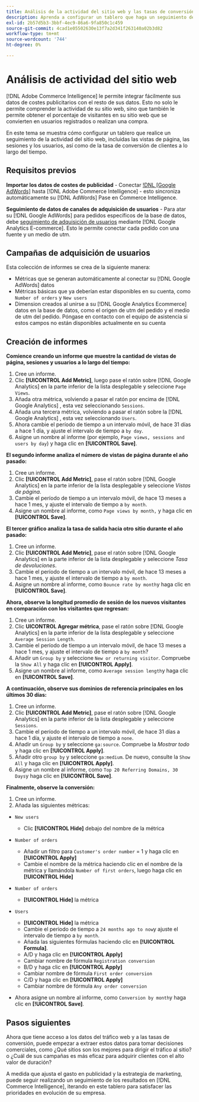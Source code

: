 ```yaml
---
title: Análisis de la actividad del sitio web y las tasas de conversión de clientes
description: Aprenda a configurar un tablero que haga un seguimiento de la actividad del sitio web, incluidas las vistas de página, las sesiones y los usuarios, y de la tasa de conversión de clientes a lo largo del tiempo.
exl-id: 2b57d5b3-3bbf-4ec9-86a6-9fa850c1c459
source-git-commit: 4cad1e05502630e13f7a2d341f263140a02b3d82
workflow-type: tm+mt
source-wordcount: '744'
ht-degree: 0%

---
```


# Análisis de actividad del sitio web

[!DNL Adobe Commerce Intelligence] le permite integrar fácilmente sus datos de costes publicitarios con el resto de sus datos. Esto no solo le permite comprender la actividad de su sitio web, sino que también le permite obtener el porcentaje de visitantes en su sitio web que se convierten en usuarios registrados o realizan una compra.

En este tema se muestra cómo configurar un tablero que realice un seguimiento de la actividad del sitio web, incluidas las vistas de página, las sesiones y los usuarios, así como de la tasa de conversión de clientes a lo largo del tiempo.

## Requisitos previos

**Importar los datos de costes de publicidad** - Conectar [!DNL [Google AdWords]](../importing-data/integrations/google-adwords.md) hasta [!DNL Adobe Commerce Intelligence] - esto sincroniza automáticamente su [!DNL AdWords] Pase en Commerce Intelligence.

**Seguimiento de datos de canales de adquisición de usuarios** - Para atar su [!DNL Google AdWords] para pedidos específicos de la base de datos, debe [seguimiento de adquisición de usuarios](../analysis/google-track-user-acq.md) mediante [!DNL Google Analytics E-commerce]. Esto le permite conectar cada pedido con una fuente y un medio de utm.

## Campañas de adquisición de usuarios

Esta colección de informes se crea de la siguiente manera:

* Métricas que se generan automáticamente al conectar su [!DNL Google AdWords] datos
* Métricas básicas que ya deberían estar disponibles en su cuenta, como `Number of orders` y `New users`
* Dimension creados al unirse a su [!DNL Google Analytics Ecommerce] datos en la base de datos, como el origen de utm del pedido y el medio de utm del pedido. Póngase en contacto con el equipo de asistencia si estos campos no están disponibles actualmente en su cuenta

## Creación de informes

**Comience creando un informe que muestre la cantidad de vistas de página, sesiones y usuarios a lo largo del tiempo:**

1. Cree un informe.
1. Clic **[!UICONTROL Add Metric]**, luego pase el ratón sobre [!DNL Google Analytics] en la parte inferior de la lista desplegable y seleccione `Page Views`.
1. Añada otra métrica, volviendo a pasar el ratón por encima de [!DNL Google Analytics] , esta vez seleccionando `Sessions`.
1. Añada una tercera métrica, volviendo a pasar el ratón sobre la [!DNL Google Analytics] , esta vez seleccionando `Users`.
1. Ahora cambie el período de tiempo a un intervalo móvil, de hace 31 días a hace 1 día, y ajuste el intervalo de tiempo a `by day`.
1. Asigne un nombre al informe (por ejemplo, `Page views, sessions and users by day`) y haga clic en **[!UICONTROL Save]**.

**El segundo informe analiza el número de vistas de página durante el año pasado:**

1. Cree un informe.
1. Clic **[!UICONTROL Add Metric]**, pase el ratón sobre [!DNL Google Analytics] en la parte inferior de la lista desplegable y seleccione _Vistas de página_.
1. Cambie el período de tiempo a un intervalo móvil, de hace 13 meses a hace 1 mes, y ajuste el intervalo de tiempo a `by month`.
1. Asigne un nombre al informe, como `Page views by month,` y haga clic en **[!UICONTROL Save]**.

**El tercer gráfico analiza la tasa de salida hacia otro sitio durante el año pasado:**

1. Cree un informe.
1. Clic **[!UICONTROL Add Metric]**, pase el ratón sobre [!DNL Google Analytics] en la parte inferior de la lista desplegable y seleccione _Tasa de devoluciones_.
1. Cambie el período de tiempo a un intervalo móvil, de hace 13 meses a hace 1 mes, y ajuste el intervalo de tiempo a `by month`.
1. Asigne un nombre al informe, como `Bounce rate by month`y haga clic en **[!UICONTROL Save]**.

**Ahora, observe la longitud promedio de sesión de los nuevos visitantes en comparación con los visitantes que regresan:**

1. Cree un informe.
1. Clic **UICONTROL Agregar métrica**, pase el ratón sobre [!DNL Google Analytics] en la parte inferior de la lista desplegable y seleccione `Average Session Length`.
1. Cambie el período de tiempo a un intervalo móvil, de hace 13 meses a hace 1 mes, y ajuste el intervalo de tiempo a `by month`?
1. Añadir un `Group by` y seleccione `New or returning visitor`.  Compruebe la `Show All` y haga clic en **[!UICONTROL Apply]**.
1. Asigne un nombre al informe, como `Average session length`y haga clic en **[!UICONTROL Save]**.

**A continuación, observe sus dominios de referencia principales en los últimos 30 días:**

1. Cree un informe.
1. Clic **[!UICONTROL Add Metric]**, pase el ratón sobre [!DNL Google Analytics] en la parte inferior de la lista desplegable y seleccione `Sessions`.
1. Cambie el período de tiempo a un intervalo móvil, de hace 31 días a hace 1 día, y ajuste el intervalo de tiempo a `none`.
1. Añadir un `Group by` y seleccione `ga:source`.  Compruebe la _Mostrar todo_ y haga clic en **[!UICONTROL Apply]**.
1. Añadir otro `group by` y seleccione `ga:medium`. De nuevo, consulte la `Show All` y haga clic en **[!UICONTROL Apply]**.
1. Asigne un nombre al informe, como `Top 20 Referring Domains, 30 Days`y haga clic en **[!UICONTROL Save]**.

**Finalmente, observe la conversión:**

1. Cree un informe.
1. Añada las siguientes métricas:

* `New users`
   * Clic **[!UICONTROL Hide]** debajo del nombre de la métrica

* `Number of orders`
   * Añadir un filtro para `Customer's order number` = 1 y haga clic en **[!UICONTROL Apply]**
   * Cambie el nombre de la métrica haciendo clic en el nombre de la métrica y llamándola `Number of first orders`, luego haga clic en **[!UICONTROL Hide]**

* `Number of orders`
   * **[!UICONTROL Hide]** la métrica

* `Users`
   * **[!UICONTROL Hide]** la métrica
   * Cambie el periodo de tiempo a `24 months ago to now`y ajuste el intervalo de tiempo a `by month`.
   * Añada las siguientes fórmulas haciendo clic en **[!UICONTROL Formula]**.
   * A/D y haga clic en **[!UICONTROL Apply]**
   * Cambiar nombre de fórmula `Registration conversion`
   * B/D y haga clic en **[!UICONTROL Apply]**
   * Cambiar nombre de fórmula `First order conversion`
   * C/D y haga clic en **[!UICONTROL Apply]**
   * Cambiar nombre de fórmula `Any order conversion`

* Ahora asigne un nombre al informe, como `Conversion by month`y haga clic en **[!UICONTROL Save]**.

## Pasos siguientes

Ahora que tiene acceso a los datos del tráfico web y a las tasas de conversión, puede empezar a extraer estos datos para tomar decisiones comerciales, como ¿Qué sitios son los mejores para dirigir el tráfico al sitio? o ¿Cuál de sus campañas es más eficaz para adquirir clientes con el alto valor de duración?

A medida que ajusta el gasto en publicidad y la estrategia de marketing, puede seguir realizando un seguimiento de los resultados en [!DNL Commerce Intelligence], iterando en este tablero para satisfacer las prioridades en evolución de su empresa.
